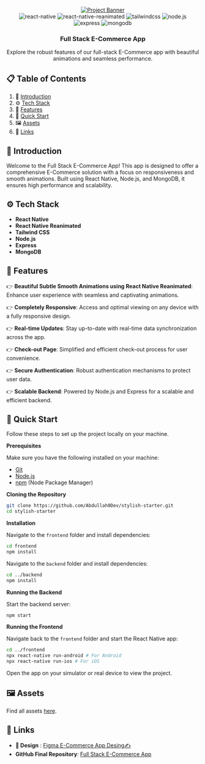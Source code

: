
<div align="center">
  <br />
    <a href="https://bit.ly/3LboNOQ" target="_blank">
      <img src="https://i.postimg.cc/pXCRw9zH/better-thumbnial.png" alt="Project Banner">
    </a>
  <br />

  <div>
    <img src="https://img.shields.io/badge/-React_Native-black?style=for-the-badge&logoColor=white&logo=react&color=61DAFB" alt="react-native" />
    <img src="https://img.shields.io/badge/-React_Native_Reanimated-black?style=for-the-badge&logoColor=white&logo=react&color=61DAFB" alt="react-native-reanimated" />
    <img src="https://img.shields.io/badge/-Tailwind_CSS-black?style=for-the-badge&logoColor=white&logo=tailwindcss&color=06B6D4" alt="tailwindcss" />
    <img src="https://img.shields.io/badge/-Node.js-black?style=for-the-badge&logoColor=white&logo=node.js&color=339933" alt="node.js" />
    <img src="https://img.shields.io/badge/-Express-black?style=for-the-badge&logoColor=white&logo=express&color=000000" alt="express" />
    <img src="https://img.shields.io/badge/-MongoDB-black?style=for-the-badge&logoColor=white&logo=mongodb&color=47A248" alt="mongodb" />
  </div>

  <h3 align="center">Full Stack E-Commerce App</h3>

   <div align="center">
     Explore the robust features of our full-stack  E-Commerce app with beautiful animations and seamless performance.
    </div>
</div>
 
## 📋 Table of Contents

1. 🤖 [Introduction](#introduction)
2. ⚙️ [Tech Stack](#tech-stack)
3. 🔋 [Features](#features)
4. 🤸 [Quick Start](#quick-start)
5. 🖼️ [Assets](#assets)
6. 🔗 [Links](#links)
 
## <a name="introduction">🤖 Introduction</a>
Welcome to the Full Stack E-Commerce App! This app is designed to offer a comprehensive E-Commerce solution with a focus on responsiveness and smooth animations. Built using React Native, Node.js, and MongoDB, it ensures high performance and scalability.
 
## <a name="tech-stack">⚙️ Tech Stack</a>
- **React Native**
- **React Native Reanimated**
- **Tailwind CSS**
- **Node.js**
- **Express**
- **MongoDB**
 
## <a name="features"> 🔋 Features</a>
👉 **Beautiful Subtle Smooth Animations using React Native Reanimated**: Enhance user experience with seamless and captivating animations.

👉 **Completely Responsive**: Access and optimal viewing on any device with a fully responsive design.

👉 **Real-time Updates**: Stay up-to-date with real-time data synchronization across the app.

👉 **Check-out Page**: Simplified and efficient check-out process for user convenience.

👉 **Secure Authentication**: Robust authentication mechanisms to protect user data.

👉 **Scalable Backend**: Powered by Node.js and Express for a scalable and efficient backend.
 
## <a name="quick-start">🤸 Quick Start</a>
Follow these steps to set up the project locally on your machine.

**Prerequisites**

Make sure you have the following installed on your machine:

- [Git](https://git-scm.com/)
- [Node.js](https://nodejs.org/en)
- [npm](https://www.npmjs.com/) (Node Package Manager)

**Cloning the Repository**

```bash
git clone https://github.com/Abdullah0Dev/stylish-starter.git
cd stylish-starter
```


**Installation**

Navigate to the `frontend` folder and install dependencies:

```bash
cd frontend
npm install
```

Navigate to the `backend` folder and install dependencies:

```bash
cd ../backend
npm install
```

**Running the Backend**

Start the backend server:

```bash
npm start
```

**Running the Frontend**

Navigate back to the `frontend` folder and start the React Native app:

```bash
cd ../frontend
npx react-native run-android # For Android
npx react-native run-ios # For iOS
```

Open the app on your simulator or real device to view the project.
 
## <a name="assets">🖼️ Assets</a>
Find all assets [here](https://drive.google.com/drive/folders/1L1rxpyGG27UXTISyfPVtNuSHLIEc08FV?usp=sharing).

## <a name="links">🔗 Links</a>
- **🎨 Design** : [Figma  E-Commerce App Desing✍](https://www.figma.com/design/r2oLfsjVOOHBRAmV9zxc8p/eCommerce-App-UI-Kit---Case-Study-Ecommerce-Mobile-App-UI-kit-(Community)?node-id=1-16990&t=aGKMq0fjCva2xjBh-1)
- **GitHub Final Repository**: [Full Stack E-Commerce App](https://github.com/Abdullah0Dev/stylish)
 

